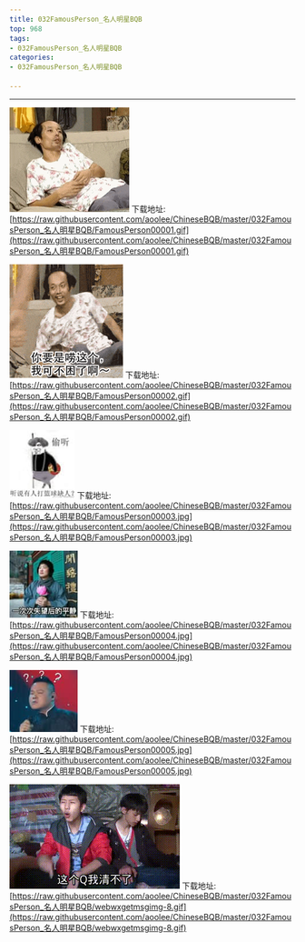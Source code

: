 ```yaml
---
title: 032FamousPerson_名人明星BQB
top: 968
tags:
- 032FamousPerson_名人明星BQB
categories:
- 032FamousPerson_名人明星BQB

---
```


------

<!-- more -->

![](https://raw.githubusercontent.com/aoolee/ChineseBQB/master/032FamousPerson_名人明星BQB/FamousPerson00001.gif)
下载地址:[https://raw.githubusercontent.com/aoolee/ChineseBQB/master/032FamousPerson_名人明星BQB/FamousPerson00001.gif](https://raw.githubusercontent.com/aoolee/ChineseBQB/master/032FamousPerson_名人明星BQB/FamousPerson00001.gif)

![](https://raw.githubusercontent.com/aoolee/ChineseBQB/master/032FamousPerson_名人明星BQB/FamousPerson00002.gif)
下载地址:[https://raw.githubusercontent.com/aoolee/ChineseBQB/master/032FamousPerson_名人明星BQB/FamousPerson00002.gif](https://raw.githubusercontent.com/aoolee/ChineseBQB/master/032FamousPerson_名人明星BQB/FamousPerson00002.gif)

![](https://raw.githubusercontent.com/aoolee/ChineseBQB/master/032FamousPerson_名人明星BQB/FamousPerson00003.jpg)
下载地址:[https://raw.githubusercontent.com/aoolee/ChineseBQB/master/032FamousPerson_名人明星BQB/FamousPerson00003.jpg](https://raw.githubusercontent.com/aoolee/ChineseBQB/master/032FamousPerson_名人明星BQB/FamousPerson00003.jpg)

![](https://raw.githubusercontent.com/aoolee/ChineseBQB/master/032FamousPerson_名人明星BQB/FamousPerson00004.jpg)
下载地址:[https://raw.githubusercontent.com/aoolee/ChineseBQB/master/032FamousPerson_名人明星BQB/FamousPerson00004.jpg](https://raw.githubusercontent.com/aoolee/ChineseBQB/master/032FamousPerson_名人明星BQB/FamousPerson00004.jpg)

![](https://raw.githubusercontent.com/aoolee/ChineseBQB/master/032FamousPerson_名人明星BQB/FamousPerson00005.jpg)
下载地址:[https://raw.githubusercontent.com/aoolee/ChineseBQB/master/032FamousPerson_名人明星BQB/FamousPerson00005.jpg](https://raw.githubusercontent.com/aoolee/ChineseBQB/master/032FamousPerson_名人明星BQB/FamousPerson00005.jpg)

![](https://raw.githubusercontent.com/aoolee/ChineseBQB/master/032FamousPerson_名人明星BQB/webwxgetmsgimg-8.gif)
下载地址:[https://raw.githubusercontent.com/aoolee/ChineseBQB/master/032FamousPerson_名人明星BQB/webwxgetmsgimg-8.gif](https://raw.githubusercontent.com/aoolee/ChineseBQB/master/032FamousPerson_名人明星BQB/webwxgetmsgimg-8.gif)

